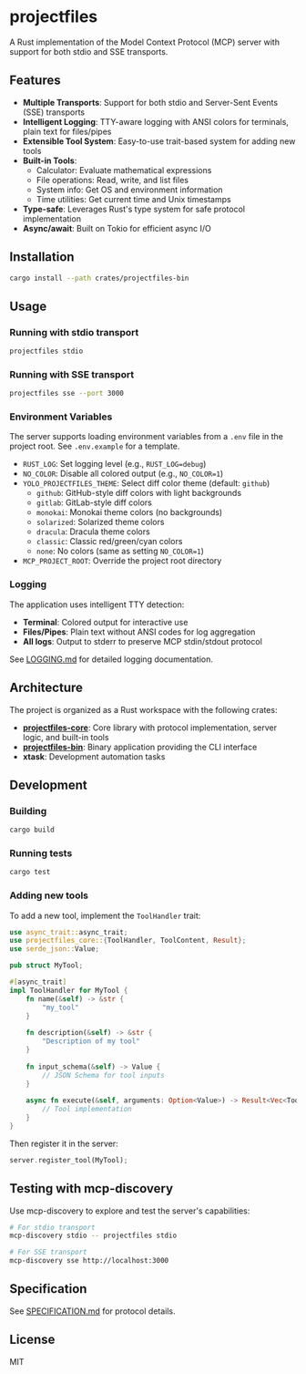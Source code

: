 # projectfiles

A Rust implementation of the Model Context Protocol (MCP) server with support for both stdio and SSE transports.

## Features

- **Multiple Transports**: Support for both stdio and Server-Sent Events (SSE) transports
- **Intelligent Logging**: TTY-aware logging with ANSI colors for terminals, plain text for files/pipes
- **Extensible Tool System**: Easy-to-use trait-based system for adding new tools
- **Built-in Tools**:
  - Calculator: Evaluate mathematical expressions
  - File operations: Read, write, and list files
  - System info: Get OS and environment information
  - Time utilities: Get current time and Unix timestamps
- **Type-safe**: Leverages Rust's type system for safe protocol implementation
- **Async/await**: Built on Tokio for efficient async I/O

## Installation

```bash
cargo install --path crates/projectfiles-bin
```

## Usage

### Running with stdio transport

```bash
projectfiles stdio
```

### Running with SSE transport

```bash
projectfiles sse --port 3000
```

### Environment Variables

The server supports loading environment variables from a `.env` file in the project root. See `.env.example` for a template.

- `RUST_LOG`: Set logging level (e.g., `RUST_LOG=debug`)
- `NO_COLOR`: Disable all colored output (e.g., `NO_COLOR=1`)
- `YOLO_PROJECTFILES_THEME`: Select diff color theme (default: `github`)
  - `github`: GitHub-style diff colors with light backgrounds
  - `gitlab`: GitLab-style diff colors
  - `monokai`: Monokai theme colors (no backgrounds)
  - `solarized`: Solarized theme colors
  - `dracula`: Dracula theme colors
  - `classic`: Classic red/green/cyan colors
  - `none`: No colors (same as setting `NO_COLOR=1`)
- `MCP_PROJECT_ROOT`: Override the project root directory

### Logging

The application uses intelligent TTY detection:
- **Terminal**: Colored output for interactive use
- **Files/Pipes**: Plain text without ANSI codes for log aggregation
- **All logs**: Output to stderr to preserve MCP stdin/stdout protocol

See [LOGGING.md](LOGGING.md) for detailed logging documentation.

## Architecture

The project is organized as a Rust workspace with the following crates:

- **[projectfiles-core](crates/projectfiles-core/README.md)**: Core library with protocol implementation, server logic, and built-in tools
- **[projectfiles-bin](crates/projectfiles-bin/README.md)**: Binary application providing the CLI interface
- **xtask**: Development automation tasks

## Development

### Building

```bash
cargo build
```

### Running tests

```bash
cargo test
```

### Adding new tools

To add a new tool, implement the `ToolHandler` trait:

```rust
use async_trait::async_trait;
use projectfiles_core::{ToolHandler, ToolContent, Result};
use serde_json::Value;

pub struct MyTool;

#[async_trait]
impl ToolHandler for MyTool {
    fn name(&self) -> &str {
        "my_tool"
    }
    
    fn description(&self) -> &str {
        "Description of my tool"
    }
    
    fn input_schema(&self) -> Value {
        // JSON Schema for tool inputs
    }
    
    async fn execute(&self, arguments: Option<Value>) -> Result<Vec<ToolContent>> {
        // Tool implementation
    }
}
```

Then register it in the server:

```rust
server.register_tool(MyTool);
```

## Testing with mcp-discovery

Use mcp-discovery to explore and test the server's capabilities:

```bash
# For stdio transport
mcp-discovery stdio -- projectfiles stdio

# For SSE transport
mcp-discovery sse http://localhost:3000
```

## Specification

See [SPECIFICATION.md](SPECIFICATION.md) for protocol details.

## License

MIT